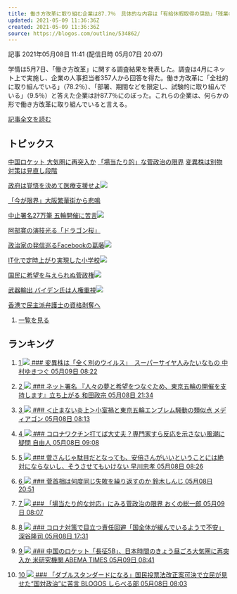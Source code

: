```yaml
---
title: 働き方改革に取り組む企業は87.7％　具体的な内容は「有給休暇取得の奨励」「残業の削減」
updated: 2021-05-09 11:36:36Z
created: 2021-05-09 11:36:36Z
source: https://blogos.com/outline/534862/
---
```


 記事
2021年05月08日 11:41 (配信日時 05月07日 20:07)

学情は5月7日、「働き方改革」に関する調査結果を発表した。調査は4月にネット上で実施し、企業の人事担当者357人から回答を得た。働き方改革に「全社的に取り組んでいる」（78.2％）、「部署、期間などを限定し、試験的に取り組んでいる」（9.5％）と答えた企業は計87.7％にのぼった。これらの企業は、何らかの形で働き方改革に取り組んでいると言える。

[記事全文を読む](https://blogos.com/article/534862/)

## トピックス

[中国ロケット 大気圏に再突入か](https://blogos.com/outline/535047/)
[「場当たり的」な菅政治の限界](https://blogos.com/outline/535041/)
[変異株は別物 対策は見直し段階](https://blogos.com/outline/535042/)

[政府は覚悟を決めて医療支援せよ](https://blogos.com/outline/535053/)![](https://static.blogos.com/pc/image/refine/new.png)

[「今が限界」大阪繁華街から悲鳴](https://blogos.com/outline/535039/)

[中止署名27万筆 五輪開催に苦言](https://blogos.com/outline/535055/)![](https://static.blogos.com/pc/image/refine/new.png)

[阿部寛の演技光る「ドラゴン桜」](https://blogos.com/outline/535033/)

[政治家の発信巡るFacebookの葛藤](https://blogos.com/outline/535057/)![](https://static.blogos.com/pc/image/refine/new.png)

[IT化で定時上がり実現した小学校](https://blogos.com/outline/535052/)![](https://static.blogos.com/pc/image/refine/new.png)

[国民に希望を与えられぬ菅政権](https://blogos.com/outline/535028/)![](https://static.blogos.com/pc/image/refine/new.png)

[武器輸出 バイデン氏は人権重視](https://blogos.com/outline/535056/)![](https://static.blogos.com/pc/image/refine/new.png)

[香港で民主派弁護士の資格剥奪へ](https://blogos.com/outline/535038/)
1.   [一覧を見る](https://blogos.com/article/pickup_archive/0/)

## ランキング

1.   [   1  ![](https://static.blogos.com/media/member/3786/icon.png?1620525606)    ### 変異株は「全く別のウイルス」　スーパーサイヤ人みたいなもの       中村ゆきつぐ    05月09日 08:22](https://blogos.com/article/535042/)

2.   [   2  ![](https://static.blogos.com/media/member/72348/icon.png?1620525606)    ### ネット署名 『人々の夢と希望をつなぐため、東京五輪の開催を支持します』立ち上がる       和田政宗    05月08日 21:34](https://blogos.com/article/535011/)

3.   [   3  ![](https://static.blogos.com/media/member/81645/icon.png?1620525606)    ### ＜止まない炎上＞小室禍と東京五輪エンブレム騒動の類似点       メディアゴン    05月08日 08:13](https://blogos.com/article/534909/)

4.   [   4  ![](https://static.blogos.com/media/member/251/icon.png?1620525606)    ### コロナワクチン打てば大丈夫？専門家すら反応を示さない風潮に疑問       自由人    05月08日 09:08](https://blogos.com/article/534922/)

5.   [   5  ![](https://static.blogos.com/media/member/94/icon.png?1620525606)    ### 菅さんじゃ駄目だとなっても、安倍さんがいいということには絶対にならないし、そうさせてもいけない       早川忠孝    05月08日 08:26](https://blogos.com/article/534915/)

6.   [   6  ![](https://static.blogos.com/media/member/136851/icon.png?1620525606)    ### 菅首相は何度同じ失敗を繰り返すのか       鈴木しんじ    05月08日 20:51](https://blogos.com/article/535006/)

7.   [   7  ![](https://static.blogos.com/media/member/116627/icon.png?1620525606)    ### 「場当たり的な対応」にみる菅政治の限界       おくの総一郎    05月09日 08:07](https://blogos.com/article/535041/)

8.   [   8  ![](https://static.blogos.com/media/member/403/icon.png?1620525606)    ### コロナ対策で目立つ責任回避「国全体が緩んでいるようで不安」       深谷隆司    05月08日 17:31](https://blogos.com/article/534983/)

9.   [   9  ![](https://static.blogos.com/media/member/144960/icon.png?1620525606)    ### 中国のロケット「長征5B」、日本時間のきょう昼ごろ大気圏に再突入か 米研究機関       ABEMA TIMES    05月09日 08:41](https://blogos.com/article/535047/)

10.   [   10  ![](https://static.blogos.com/media/member/168291/icon.png?1620525606)    ### 「ダブルスタンダードになる」国民投票法改正案可決で立民が見せた“国対政治”に苦言       BLOGOS しらべる部    05月08日 08:03](https://blogos.com/article/534831/)